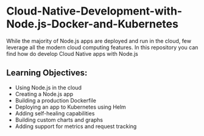 # Cloud-Native-Development-with-Node.js-Docker-and-Kubernetes
While the majority of Node.js apps are deployed and run in the cloud, few leverage all the modern cloud computing features. In this repository you can find how do develop Cloud Native apps with Node.js

## Learning Objectives:
- Using Node.js in the cloud
- Creating a Node.js app
- Building a production Dockerfile
- Deploying an app to Kubernetes using Helm
- Adding self-healing capabilities
- Building custom charts and graphs
- Adding support for metrics and request tracking
